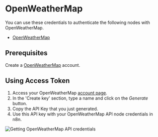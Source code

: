 # OpenWeatherMap

You can use these credentials to authenticate the following nodes with OpenWeatherMap.
- [OpenWeatherMap](/integrations/nodes/n8n-nodes-base.openWeatherMap/)

## Prerequisites

Create a [OpenWeatherMap](https://openweathermap.org/) account. 

## Using Access Token

1. Access your OpenWeatherMap [account page](https://home.openweathermap.org/api_keys).
2. In the 'Create key' section, type a name and click on the *Generate* button.
3. Copy the API Key that you just generated.
4. Use this API key with your OpenWeatherMap API node credentials in n8n.

![Getting OpenWeatherMap API credentials](/_images/integrations/credentials/openweathermap/using-access-token.gif)
